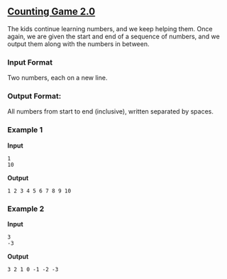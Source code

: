 ## [Counting Game 2.0](../../../solutions/2.3/23_d.py)

The kids continue learning numbers, and we keep helping them.
Once again, we are given the start and end of a sequence of numbers, and we output them along with the numbers in between.

### Input Format

Two numbers, each on a new line.

### Output Format:

All numbers from start to end (inclusive), written separated by spaces.

### Example 1

**Input**
```plaintext
1
10
```

**Output**
```plaintext
1 2 3 4 5 6 7 8 9 10
```

### Example 2

**Input**
```plaintext
3
-3
```

**Output**
```plaintext
3 2 1 0 -1 -2 -3
```
